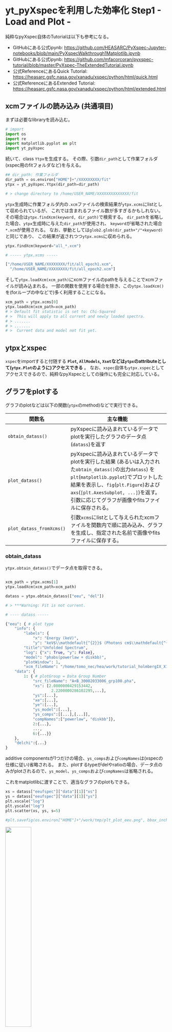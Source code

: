 
# yt_pyXspecを利用した効率化 Step1 - Load and Plot -

純粋なpyXspec自体のTutorialは以下も参考になる。
- GitHubにある公式ipynb: https://github.com/HEASARC/PyXspec-Jupyter-notebooks/blob/main/PyXspecWalkthrough1Matplotlib.ipynb
- GitHubにある公式ipynb: https://github.com/mfacorcoran/pyxspec-tutorial/blob/master/PyXspec-TheExtendedTutorial.ipynb
- 公式ReferenceにあるQuick Tutorial: https://heasarc.gsfc.nasa.gov/xanadu/xspec/python/html/quick.html
- 公式ReferenceにあるExtended Tutorial: https://heasarc.gsfc.nasa.gov/xanadu/xspec/python/html/extended.html

## xcmファイルの読み込み (共通項目)

まずは必要なlibraryを読み込む。

```python
# import
import os
import re
import matplotlib.pyplot as plt
import yt_pyXspec
```

続いて、class `Ytpx`を生成する。
その際、引数`dir_path`として作業フォルダ(xspec用のfitフォルダなど)を与える。

```python
## dir_path: 作業フォルダ
dir_path = os.environ["HOME"]+"/XXXXXXXXX/fit"
ytpx = yt_pyXspec.Ytpx(dir_path=dir_path)

# > change directory to /home/USER_NAME/XXXXXXXXXXXXXX/fit
```

`ytpx`生成時に作業フォルダ内の`.xcm`ファイルの検索結果が`ytpx.xcms`にlistとして収められているが、
これでは含まれるファイル数が多すぎるかもしれない。
その場合は`ytpx.findXcm(keyword, dir_path)`で検索する。
`dir_path`を省略した場合、`ytpx`生成時に与えた`dir_path`が使用され、
`keyword`が省略された場合`*.xcm`が使用される。
なお、挙動としては`glob2.glob(dir_path+"/"+keyword)`と同じであり、
この結果が返されつつ`ytpx.xcms`に収められる。

```python
ytpx.findXcm(keyword="all_*.xcm")

# ----- ytpx.xcms -----

["/home/USER_NAME/XXXXXXXX/fit/all_epoch1.xcm",
  "/home/USER_NAME/XXXXXXXX/fit/all_epoch2.xcm"]
```

そして`ytpx.loadXcm(xcm_path)`にxcmファイルのpathを与えることでxcmファイルが読み込まれる。
一部の関数を使用する場合を除き、この`ytpx.loadXcm()`を(forループの中などで)多く利用することになる。

```python
xcm_path = ytpx.xcms[0]
ytpx.loadXcm(xcm_path=xcm_path)
# > Default fit statistic is set to: Chi-Squared
# >  This will apply to all current and newly loaded spectra.
# > .......
# > .......
# >  Current data and model not fit yet.
```

## ytpxとxspec

`xspec`をimportすると付随する **`Plot`, `AllModels`, `Xset`などは`ytpx`のattributeとして(`ytpx.Plot`のように)アクセスできる** 。
なお、`xspec`自体も`ytpx.xspec`としてアクセスできるので、純粋なpyXspecとしての操作にも完全に対応している。

## グラフをplotする

グラフのplotなどは以下の関数(`ytpx`のmethod)などで実行できる。

|関数名|主な機能|
|-|-|
|`obtain_datass()`|pyXspecに読み込まれているデータでplotを実行したグラフのデータ点(`datass`)を返す|
|`plot_datass()`| pyXspecに読み込まれているデータでplotを実行した結果 (あるいは入力された`obtain_datass()`の出力`datass`) を`plt`(`matplotlib.pyplot`)でプロットした結果を表示し、`fig`(`plt.Figure`)および`axs`(`[plt.AxesSubplot, ...]`)を返す。引数に応じてグラフが画像やfitsファイルに保存される。|
|`plot_datass_fromXcms()`|引数`xcms`にlistとして与えられたxcmファイルを関数内で順に読み込み、グラフを生成し、指定された名前で画像やfitsファイルに保存する。|

### obtain_datass

`ytpx.obtain_datass()`でデータ点を取得できる。

```python

xcm_path = ytpx.xcms[1]
ytpx.loadXcm(xcm_path=xcm_path)

datass = ytpx.obtain_datass(["eeu", "del"])

# > ***Warning: Fit is not current.

# ---- datass -----

{"eeu": { # plot type
    "info": {
        "labels": {
            "x": "Energy (keV)",
            "y": "keV$\\mathdefault{^{2}}$ (Photons cm$\\mathdefault{^{-2}}$ s$\\mathdefault{^{-1}}$ keV$\\mathdefault{^{-1}}$)"},
        "title":"Unfolded Spectrum",
        "log": {"x": True, "y": False},
        "model": "phabs(powerlaw + diskbb)",
        "plotWindow": 1,
        "xcm_fileName": "/home/tomo_nec/hea/work/tutorial_holmbergIX_X1/fit/all_epoch2.xcm"},
    "data": {
        1: { # plotGroup = Data Group Number
            "src_fileName": "A+B_30002033006_grp100.pha",
            "xs": [2.0800000429153442,
                    2.2200000286102295,...],
            "ys":[...],
            "xe":[...],
            "ye":[...],
            "ys_model":[...],
            "ys_comps":[[...],[...]],
            "compNames":["powerlaw", "diskbb"]},
            2:{...},
            ...,
            6:{...}}
    },
    "delchi":{...}
}

```

additive componentsが1つだけの場合、`ys_comps`および`compNames`は(xspecの仕様に従い)省略される。
また、plotするtypeがdelやratioの場合、データ点のみがplotされるので、`ys_model`、`ys_comps`および`compNames`は省略される。

これをmatplotlibに渡すことで、適当なグラフのplotもできる。

```python
xs = datass["eeufspec"]["data"][1]["xs"]
ys = datass["eeufspec"]["data"][1]["ys"]
plt.xscale("log")
plt.yscale("log")
plt.scatter(xs, ys, s=5)

#plt.savefig(os.environ["HOME"]+"/work/tmp/plt_plot_eeu.png", bbox_inches="tight")
```

<img src="./imgs/plt_scatter_eeu.png" style="width: 40%">

### plot_datass

`ytpx.plot_datass()`でデータ点をmatplotlibでplotする。
グラフの見た目はxspecに寄せられている。
オプションで画像などとしての出力、タイトルラベルの設定もできる。

```python
fig, axs=ytpx.plot_datass(["eeu", "del"])
#, exportImagePath=os.environ["HOME"]+"/work/tmp/ytpx_plot_eeu-del.png"
```

<img src="./imgs/ytpx_plot_eeu-del.png" style="width: 40%">

また、`fig`(`plt.Figure`)および`axs`(`[plt.AxesSubplot, ...]`)を返すので、それを追加で編集することができる。


```python
axs[1].set_ylabel("residuals")
axs[0].axvline(x=2.0)
# fig.savefig(os.environ["HOME"]+"/work/tmp/ytpx_plot_eeu-del_edit.png")
fig
```

<img src="./imgs/ytpx_plot_eeu-del_edit.png" style="width: 40%">

### plot_datass_fromXcms

`ytpx.plot_datass_fromXcms()`で複数のxcmファイルを読み込んで、matplotlibでplotしていく。

```python
# ----- ytpx.xcms -----

["/home/USER_NAME/XXXXXXXX/fit/all_epoch1.xcm",
  "/home/USER_NAME/XXXXXXXX/fit/all_epoch2.xcm"]

# import re, os

def title_func(xcm_path):
    str_fromXcm=re.sub(r"^all_|\.xcm$" ,"", os.path.basename(xcm_path))
    return f"log data @ {str_fromXcm}"

def exportImagePath_func(xcm_path):
    dir_path="/YYYYYYYYYYYYYYY/imgs"
    str_fromXcm=re.sub(r"^all_|\.xcm$" ,"", os.path.basename(xcm_path))
    return f"{dir_path}/ld_{str_fromXcm}.png"

fig_subplots_dict = ytpx.plot_datass_fromXcms(
    xcms=ytpx.xcms,
    plots=["ld"],
    title_func=title_func,
    exportImagePath_func=exportImagePath_func
)
# ------- output ----- 
"""
***Warning: The file sent to Xset.restore(): /home/XXXXXXXXXXXXXX/fit/all_epoch1.xcm
    is not detected to be a file generated from Xset.save().
    Xset.restore() usage is only intended for Xset.save() output.
    General XSPEC/Tcl scripts may not fully execute in PyXspec.


***Warning: Fit is not current.

***XSPEC Error: Requested array does not exist for this plot.

***XSPEC Error: Requested array does not exist for this plot.

***XSPEC Error: Requested array does not exist for this plot.

***XSPEC Error: Requested array does not exist for this plot.
Figure is saved as /home/YYYYYYYYYYYY/ld_epoch1.png

***Warning: The file sent to Xset.restore(): /home/XXXXXXXXXXXXXXX/fit/all_epoch2.xcm
    is not detected to be a file generated from Xset.save().
    Xset.restore() usage is only intended for Xset.save() output.
    General XSPEC/Tcl scripts may not fully execute in PyXspec.


***Warning: Fit is not current.

***XSPEC Error: Requested array does not exist for this plot.

***XSPEC Error: Requested array does not exist for this plot.

***XSPEC Error: Requested array does not exist for this plot.

***XSPEC Error: Requested array does not exist for this plot.

***XSPEC Error: Requested array does not exist for this plot.

***XSPEC Error: Requested array does not exist for this plot.
Figure is saved as /home/YYYYYYYYYYYYY/ld_epoch2.png
"""
```

<img src="./imgs/ld_epoch1.png" style="width: 40%">

<img src="./imgs/ld_epoch2.png" style="width: 40%">

なお、`***XSPEC Error: Requested array does not exist for this plot.`は`obtain_datass()`の過程で表示されてしまうエラーなので、無視してほしい。
これは`try, except`や`warnings.simplefilter("ignore")`でも消せなかった。
